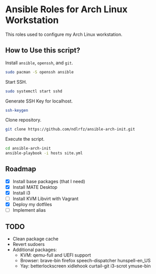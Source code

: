 # Ansible Roles for Arch Linux Workstation

This roles used to configure my Arch Linux workstation.

## How to Use this script?

Install `ansible`, `openssh`, and `git`.

```bash
sudo pacman -S openssh ansible
```

Start SSH.

```bash
sudo systemctl start sshd
```

Generate SSH Key for localhost.

```bash
ssh-keygen
```

Clone repository.

```bash
git clone https://github.com/ndlrfz/ansible-arch-init.git
```

Execute the script.

```bash
cd ansible-arch-init
ansible-playbook -i hosts site.yml
```

## Roadmap

- [x] Install base packages (that I need)
- [x] Install MATE Desktop
- [x] Install i3
- [ ] Install KVM Libvirt with Vagrant
- [x] Deploy my dotfiles
- [ ] Implement alias

## TODO

- Clean package cache
- Revert sudoers
- Additional packages:
  - KVM: qemu-full and UEFI support
  - Browser: brave-bin firefox speech-dispatcher hunspell-en_US
  - Yay: betterlockscreen xidlehook curtail-git i3-scrot ymuse-bin
